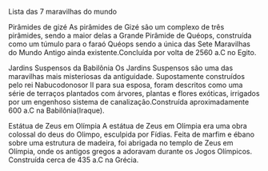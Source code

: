 Lista das 7 maravilhas do mundo 

Pirâmides de gizé 
As pirâmides de Gizé são um complexo de três pirâmides, sendo a maior delas a Grande Pirâmide de Quéops, construída como um túmulo 
para o faraó Quéops sendo a única das Sete Maravilhas do Mundo Antigo ainda existente.Concluída por volta de 2560 a.C no Egito.

Jardins Suspensos da Babilônia
Os Jardins Suspensos são uma das maravilhas mais misteriosas da antiguidade. Supostamente construídos pelo rei Nabucodonosor II para sua esposa, foram descritos como uma série de terraços plantados com árvores, plantas e flores exóticas, irrigados por um engenhoso
sistema de canalização.Construída aproximadamente 600 a.C na Babilônia(Iraque).

Estátua de Zeus em Olímpia
A estátua de Zeus em Olímpia era uma obra colossal do deus do Olimpo, esculpida por Fídias. Feita de marfim e ébano sobre uma
estrutura de madeira, foi abrigada no templo de Zeus em Olímpia, onde os antigos gregos a adoravam durante os Jogos Olímpicos.
Construída cerca de 435 a.C na Grécia.
